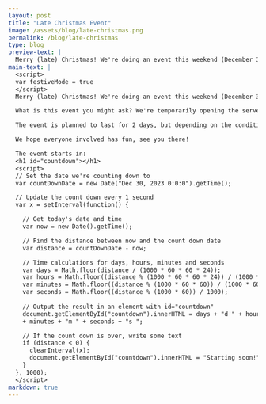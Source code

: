 ```yaml
---
layout: post
title: "Late Christmas Event"
image: /assets/blog/late-christmas.png
permalink: /blog/late-christmas
type: blog
preview-text: | 
  Merry (late) Christmas! We're doing an event this weekend (December 30th to 31st)
main-text: | 
  <script>
  var festiveMode = true
  </script>
  Merry (late) Christmas! We're doing an event this weekend (December 30th to 31st)

  What is this event you might ask? We're temporarily opening the server up to the public on the weekend to see how it does. There will be no sign-ups or anything like that required to participate, If you've been thinking introducing some friends to the project this would be a great time to do so!

  The event is planned to last for 2 days, but depending on the conditions might last longer and the server might temporarily re-enter its closed state if no moderators are able to keep an eye on the server at the time. (We will try our best to prevent this though!)

  We hope everyone involved has fun, see you there!

  The event starts in:
  <h1 id="countdown"></h1>
  <script>
  // Set the date we're counting down to
  var countDownDate = new Date("Dec 30, 2023 0:0:0").getTime();

  // Update the count down every 1 second
  var x = setInterval(function() {

    // Get today's date and time
    var now = new Date().getTime();

    // Find the distance between now and the count down date
    var distance = countDownDate - now;

    // Time calculations for days, hours, minutes and seconds
    var days = Math.floor(distance / (1000 * 60 * 60 * 24));
    var hours = Math.floor((distance % (1000 * 60 * 60 * 24)) / (1000 * 60 * 60));
    var minutes = Math.floor((distance % (1000 * 60 * 60)) / (1000 * 60));
    var seconds = Math.floor((distance % (1000 * 60)) / 1000);
    
    // Output the result in an element with id="countdown"
    document.getElementById("countdown").innerHTML = days + "d " + hours + "h "
    + minutes + "m " + seconds + "s ";

    // If the count down is over, write some text 
    if (distance < 0) {
      clearInterval(x);
      document.getElementById("countdown").innerHTML = "Starting soon!";
    }
  }, 1000);
  </script>
markdown: true
---
```

